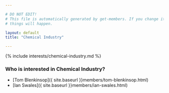 ```yaml
---

# DO NOT EDIT!
# This file is automatically generated by get-members. If you change it, bad
# things will happen.

layout: default
title: "Chemical Industry"

---
```


{% include interests/chemical-industry.md %}

### Who is interested in Chemical Industry?


* [Tom Blenkinsop]({ site.baseurl }}members/tom-blenkinsop.html)
* [Ian Swales]({ site.baseurl }}members/ian-swales.html)
